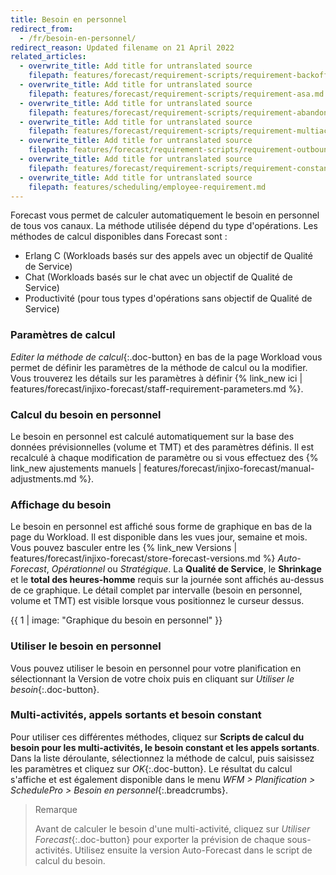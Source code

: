 ```yaml
---
title: Besoin en personnel
redirect_from:
  - /fr/besoin-en-personnel/
redirect_reason: Updated filename on 21 April 2022
related_articles:
  - overwrite_title: Add title for untranslated source
    filepath: features/forecast/requirement-scripts/requirement-backoffice-linear.md
  - overwrite_title: Add title for untranslated source
    filepath: features/forecast/requirement-scripts/requirement-asa.md
  - overwrite_title: Add title for untranslated source
    filepath: features/forecast/requirement-scripts/requirement-abandoned-calls.md
  - overwrite_title: Add title for untranslated source
    filepath: features/forecast/requirement-scripts/requirement-multiactivity.md
  - overwrite_title: Add title for untranslated source
    filepath: features/forecast/requirement-scripts/requirement-outbound.md
  - overwrite_title: Add title for untranslated source
    filepath: features/forecast/requirement-scripts/requirement-constant.md
  - overwrite_title: Add title for untranslated source
    filepath: features/scheduling/employee-requirement.md
---
```


Forecast vous permet de calculer automatiquement le besoin en personnel de tous vos canaux. La méthode utilisée dépend du type d'opérations. Les méthodes de calcul disponibles dans Forecast sont :

- Erlang C (Workloads basés sur des appels avec un objectif de Qualité de Service)
- Chat (Workloads basés sur le chat avec un objectif de Qualité de Service)
- Productivité (pour tous types d'opérations sans objectif de Qualité de Service)

### Paramètres de calcul

_Editer la méthode de calcul_{:.doc-button} en bas de la page Workload vous permet de définir les paramètres de la méthode de calcul ou la modifier.
Vous trouverez les détails sur les paramètres à définir {% link_new ici | features/forecast/injixo-forecast/staff-requirement-parameters.md %}.

### Calcul du besoin en personnel

Le besoin en personnel est calculé automatiquement sur la base des données prévisionnelles (volume et TMT) et des paramètres définis.
Il est recalculé à chaque modification de paramètre ou si vous effectuez des {% link_new ajustements manuels | features/forecast/injixo-forecast/manual-adjustments.md %}.

### Affichage du besoin

Le besoin en personnel est affiché sous forme de graphique en bas de la page du Workload. Il est disponible dans les vues jour, semaine et mois.
Vous pouvez basculer entre les {% link_new Versions | features/forecast/injixo-forecast/store-forecast-versions.md %} _Auto-Forecast_, _Opérationnel_ ou _Stratégique_.
La **Qualité de Service**, le **Shrinkage** et le **total des heures-homme** requis sur la journée sont affichés au-dessus de ce graphique.
Le détail complet par intervalle (besoin en personnel, volume et TMT) est visible lorsque vous positionnez le curseur dessus.

{{ 1 | image: "Graphique du besoin en personnel" }}

### Utiliser le besoin en personnel

Vous pouvez utiliser le besoin en personnel pour votre planification en sélectionnant la Version de votre choix puis en cliquant sur _Utiliser le besoin_{:.doc-button}.

### Multi-activités, appels sortants et besoin constant

Pour utiliser ces différentes méthodes, cliquez sur **Scripts de calcul du besoin pour les multi-activités, le besoin constant et les appels sortants**. Dans la liste déroulante, sélectionnez la méthode de calcul, puis saisissez les paramètres et cliquez sur _OK_{:.doc-button}. Le résultat du calcul s'affiche et est également disponible dans le menu _WFM > Planification > SchedulePro > Besoin en personnel_{:.breadcrumbs}.

> Remarque
>
> Avant de calculer le besoin d'une multi-activité, cliquez sur _Utiliser Forecast_{:.doc-button} pour exporter la prévision de chaque sous-activités. Utilisez ensuite la version Auto-Forecast dans le script de calcul du besoin.

